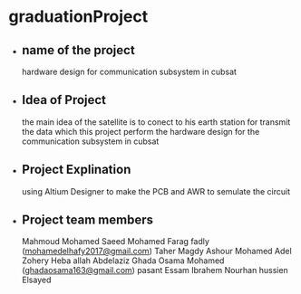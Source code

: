 # graduationProject

-  ## name of the project 

     hardware design for communication subsystem in cubsat 
     
-  ## Idea of Project

      the main idea of the satellite is to conect to his earth station for transmit the data which 
      this project perform the hardware design for the communication subsystem in cubsat 
      
-  ## Project Explination
     
     using Altium Designer to make the PCB and AWR to semulate the circuit 

-  ## Project team members 

     Mahmoud Mohamed Saeed 
     Mohamed Farag fadly (mohamedelhafy2017@gmail.com)
     Taher Magdy Ashour 
     Mohamed Adel Zohery
     Heba allah Abdelaziz
     Ghada Osama Mohamed (ghadaosama163@gmail.com)
     pasant Essam Ibrahem
     Nourhan hussien Elsayed 
